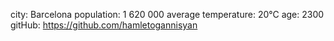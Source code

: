 city: Barcelona
population: 1 620 000
average temperature: 20°C
age: 2300
gitHub: https://github.com/hamletogannisyan
